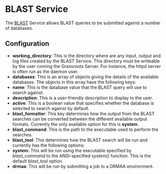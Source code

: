 # BLAST Service

The [BLAST](http://blast.ncbi.nlm.nih.gov/Blast.cgi) Service allows BLAST queries to be submitted against a number of databases.

## Configuration

 * **working_directory**: This is the directory where are any input, output and log files created by the BLAST Service. This directory must be writeable by the user running the Grassroots Server. For instance, the httpd server is often run as the daemon user.
 * **databases**: This is an array of objects giving the details of the available databases. The objects in this array have the following keys: 
  * **name**: This is the database value that the BLAST query will use to search against.
  * **description**: This is a user-friendly description to display to the user.
  * **active**: This is a boolean value that specifies whether the database is selected to search against by default. 
 * **blast_formatter**: This key determines how the output from the BLAST searches can be converted between the different available output formats. Currently the only available option for this is **system**. 
 * **blast_command**: This is the path to the executable used to perform the searches. 
 * **blast_tool**: This determines how the BLAST search will be run and currently has the following options:
  * **system**: This will be run using the executable specified by *blast_command* to the ANSI-specified *system()* function. This is the default *blast_tool* option.
  * **drmaa**: This will be run by submitting a job to a DRMAA environment.
